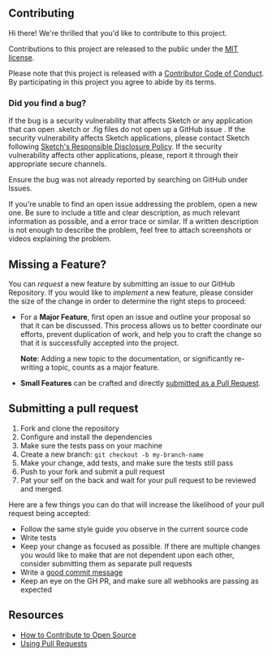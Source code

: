 ## Contributing

Hi there! We're thrilled that you'd like to contribute to this project.

Contributions to this project are released to the public under the [MIT license](LICENSE).

Please note that this project is released with a [Contributor Code of Conduct](CODE_OF_CONDUCT.md). By participating in this project you agree to abide by its terms.

### Did you find a bug?
If the bug is a security vulnerability that affects Sketch or any application that can open .sketch or .fig files do not open up a GitHub issue . If the security vulnerability affects Sketch applications, please contact Sketch following [Sketch's Responsible Disclosure Policy](https://www.sketch.com/security/disclosure/). If the security vulnerability affects other applications, please, report it through their appropriate secure channels.

Ensure the bug was not already reported by searching on GitHub under Issues.

If you're unable to find an open issue addressing the problem, open a new one. Be sure to include a title and clear description, as much relevant information as possible, and a error trace or similar. If a written description is not enough to describe the problem, feel free to attach screenshots or videos explaining the problem.

## Missing a Feature?
You can *request* a new feature by submitting an issue to our GitHub Repository.
If you would like to *implement* a new feature, please consider the size of the change in order to determine the right steps to proceed:

* For a **Major Feature**, first open an issue and outline your proposal so that it can be discussed.
  This process allows us to better coordinate our efforts, prevent duplication of work, and help you to craft the change so that it is successfully accepted into the project.

  **Note**: Adding a new topic to the documentation, or significantly re-writing a topic, counts as a major feature.

* **Small Features** can be crafted and directly [submitted as a Pull Request](#submitting-a-pull-request).

## Submitting a pull request

1. Fork and clone the repository
2. Configure and install the dependencies
3. Make sure the tests pass on your machine
4. Create a new branch: `git checkout -b my-branch-name`
5. Make your change, add tests, and make sure the tests still pass
6. Push to your fork and submit a pull request
7. Pat your self on the back and wait for your pull request to be reviewed and merged.

Here are a few things you can do that will increase the likelihood of your pull request being accepted:

- Follow the same style guide you observe in the current source code
- Write tests
- Keep your change as focused as possible. If there are multiple changes you would like to make that are not dependent upon each other, consider submitting them as separate pull requests
- Write a [good commit message](http://tbaggery.com/2008/04/19/a-note-about-git-commit-messages.html)
- Keep an eye on the GH PR, and make sure all webhooks are passing as expected

## Resources

- [How to Contribute to Open Source](https://opensource.guide/how-to-contribute/)
- [Using Pull Requests](https://help.github.com/articles/about-pull-requests/)